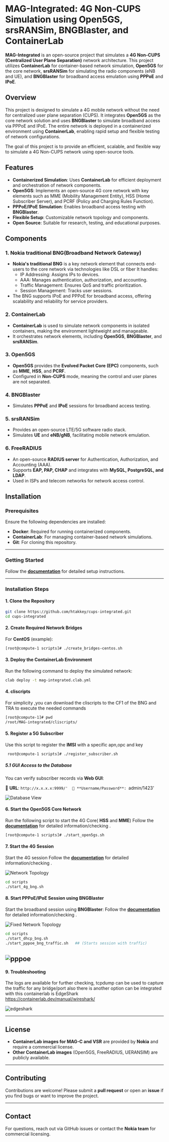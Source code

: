 # **MAG-Integrated: 4G Non-CUPS Simulation using Open5GS, srsRANSim, BNGBlaster, and ContainerLab**

**MAG-Integrated** is an open-source project that simulates a **4G Non-CUPS (Centralized User Plane Separation)** network architecture. This project utilizes **ContainerLab** for container-based network simulation, **Open5GS** for the core network, **srsRANSim** for simulating the radio components (eNB and UE), and **BNGBlaster** for broadband access emulation using **PPPoE** and **IPoE**.

## **Overview**

This project is designed to simulate a 4G mobile network without the need for centralized user plane separation (CUPS). It integrates **Open5GS** as the core network solution and uses **BNGBlaster** to simulate broadband access via PPPoE and IPoE. The entire network is deployed in a containerized environment using **ContainerLab**, enabling rapid setup and flexible testing of network configurations.

The goal of this project is to provide an efficient, scalable, and flexible way to simulate a 4G Non-CUPS network using open-source tools.

## **Features**

- **Containerized Simulation**: Uses **ContainerLab** for efficient deployment and orchestration of network components.
- **Open5GS**: Implements an open-source 4G core network with key elements such as MME (Mobility Management Entity), HSS (Home Subscriber Server), and PCRF (Policy and Charging Rules Function).
- **PPPoE/IPoE Simulation**: Enables broadband access testing with **BNGBlaster**.
- **Flexible Setup**: Customizable network topology and components.
- **Open Source**: Suitable for research, testing, and educational purposes.

## **Components**

### **1. Nokia traditional BNG(Broadband Network Gateway)**
- **Nokia's traditional BNG** is a key network element that connects end-users to the core network via technologies like DSL or fiber It handles:
  - IP Addressing: Assigns IPs to devices.
  - AAA: Manages authentication, authorization, and accounting.
  - Traffic Management: Ensures QoS and traffic prioritization.
  - Session Management: Tracks user sessions.
- The BNG supports IPoE and PPPoE for broadband access, offering scalability and reliability for service providers.

### **2. ContainerLab**
- **ContainerLab** is used to simulate network components in isolated containers, making the environment lightweight and manageable.
- It orchestrates network elements, including **Open5GS**, **BNGBlaster**, and **srsRANSim**.

### **3. Open5GS**
- **Open5GS** provides the **Evolved Packet Core (EPC)** components, such as **MME**, **HSS**, and **PCRF**.
- Configured in **Non-CUPS** mode, meaning the control and user planes are not separated.

### **4. BNGBlaster**
- Simulates **PPPoE** and **IPoE** sessions for broadband access testing.

### **5. srsRANSim** 
- Provides an open-source LTE/5G software radio stack.
- Simulates **UE** and **eNB/gNB**, facilitating mobile network emulation.

### **6. FreeRADIUS**
- An open-source **RADIUS server** for Authentication, Authorization, and Accounting (AAA).
- Supports **EAP, PAP, CHAP** and integrates with **MySQL, PostgreSQL, and LDAP**.
- Used in ISPs and telecom networks for network access control.

## Installation

### Prerequisites
Ensure the following dependencies are installed:

- **Docker**: Required for running containerized components.
- **ContainerLab**: For managing container-based network simulations.
- **Git**: For cloning this repository.

---

### **Getting Started**

Follow the **[documentation](docs/installation_verification.md)** for detailed setup instructions.

---

### **Installation Steps**

#### **1. Clone the Repository**

   ```bash
   git clone https://github.com/htakkey/cups-integrated.git
   cd cups-integrated
   ```
#### **2. Create Required Network Bridges**

For **CentOS** (example):
```bash
[root@compute-1 scripts]# ./create_bridges-centos.sh
```
   
#### **3. Deploy the ContainerLab Environment**

Run the following command to deploy the simulated network:
```bash    
clab deploy -t mag-integrated.clab.yml
```
#### **4. cliscripts**
For simplicity ,you can download the cliscripts to the CF1 of the BNG and TRA to execute the needed commands
```bash
[root@compute-1]# pwd
/root/MAG-integrated/cliscripts/
```
   
#### **5. Register a 5G Subscriber**

Use this script to register the **IMSI** with a specific apn,opc and key
```bash
 root@compute-1 scripts]# ./register_subscriber.sh 
 ```
	
##### **5.1 GUI Access to the Database**
You can verify subscriber records via **Web GUI**:

📌 **URL**: `http://x.x.x.x:9999/' 
📌 **Username/Password**: `admin/1423'  

![Database View](images/Database.png)	

#### **6. Start the Open5GS Core Network**
Run the following script to start the 4G Core( **HSS** and **MME**)
Follow the **[documentation](docs/open5gs_verification.md)** for detailed information/checking .

```bash
[root@compute-1 scripts]# ./start_open5gs.sh
```
#### **7. Start the 4G Session**
Start the 4G session 
Follow the **[documentation](docs/4G_session_verification.md)** for detailed information/checking .

![Network Topology](images/4g-non-cups.png)


```bash
cd scripts
./start_4g_bng.sh
```

#### **8. Start PPPoE/IPoE Session using BNGBlaster**
Start the broadband session using **BNGBlaster**:
Follow the **[documentation](docs/fixed-sessions_verification.md)** for detailed information/checking .

![Fixed Network Topology](images/fixed-bng.png)

```bash
cd scripts
./start_dhcp_bng.sh
./start_pppoe_bng_traffic.sh   ## (Starts session with traffic)
```
![pppoe](images/pppoe.png)    
---

#### **9. Troubleshooting**

The logs are available for further checking, tcpdump can be used to capture the traffic for any bridge/port
also  there is another option can be integrated with this containerlab is EdgeShark https://containerlab.dev/manual/wireshark/ 
 

![edgeshark](images/edgeshark.png)

---

## **License**
- **ContainerLab images for MAG-C and VSR** are provided by **Nokia** and require a commercial license.
- **Other ContainerLab images** (Open5GS, FreeRADIUS, UERANSIM) are publicly available.

---

## **Contributing**
Contributions are welcome! Please submit a **pull request** or open an **issue** if you find bugs or want to improve the project.

---

## **Contact**
For questions, reach out via GitHub issues or contact the **Nokia team** for commercial licensing.
